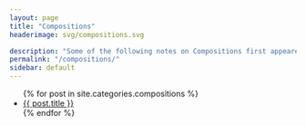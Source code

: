```yaml
---
layout: page
title: "Compositions"
headerimage: svg/compositions.svg

description: "Some of the following notes on Compositions first appeared in the Starkland CD re-issues of Dockstader's works, and are written by TD. The text for Omniphony, Study 7 and Past Prelude is taken from the ReR Omniphony CD release, the text for Aerial is taken from the sub rosa CD release, and the text for the Eight Electronic Pieces is taken from the Folkways and Locust issues of these pieces."
permalink: "/compositions/"
sidebar: default
---
```

<ul>
    {% for post in site.categories.compositions %}
    <li><a href="{{ site.url }}{{ post.url }}">{{ post.title }}</a></li>
    {% endfor %}
</ul>